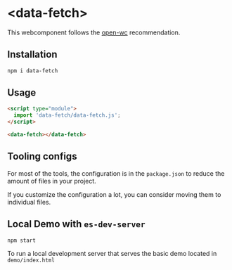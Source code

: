 # \<data-fetch>

This webcomponent follows the [open-wc](https://github.com/open-wc/open-wc) recommendation.

## Installation
```bash
npm i data-fetch
```

## Usage
```html
<script type="module">
  import 'data-fetch/data-fetch.js';
</script>

<data-fetch></data-fetch>
```



## Tooling configs

For most of the tools, the configuration is in the `package.json` to reduce the amount of files in your project.

If you customize the configuration a lot, you can consider moving them to individual files.

## Local Demo with `es-dev-server`
```bash
npm start
```
To run a local development server that serves the basic demo located in `demo/index.html`
